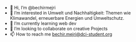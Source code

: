 - 👋 Hi, I’m @bechirmejri
- 👀 I’m interested in Umwelt und Nachhaltigkeit: Themen wie Klimawandel, erneuerbare Energien und Umweltschutz.
- 🌱 I’m currently learning web dev
- 💞️ I’m looking to collaborate on creative Projects
- 📫 How to reach me bechir.mejri@dci-student.org

